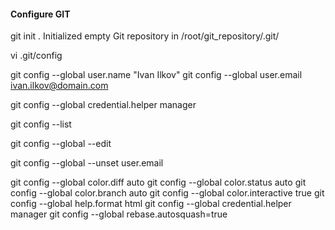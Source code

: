 
#### Configure GIT

git init .
Initialized empty Git repository in /root/git_repository/.git/


vi .git/config

git config --global user.name "Ivan Ilkov"
git config --global user.email ivan.ilkov@domain.com


git config --global credential.helper manager

git config --list

git config --global --edit


git config --global --unset user.email


git config --global color.diff auto
git config --global color.status auto
git config --global color.branch auto
git config --global color.interactive true
git config --global help.format html
git config --global credential.helper manager
git config --global rebase.autosquash=true
